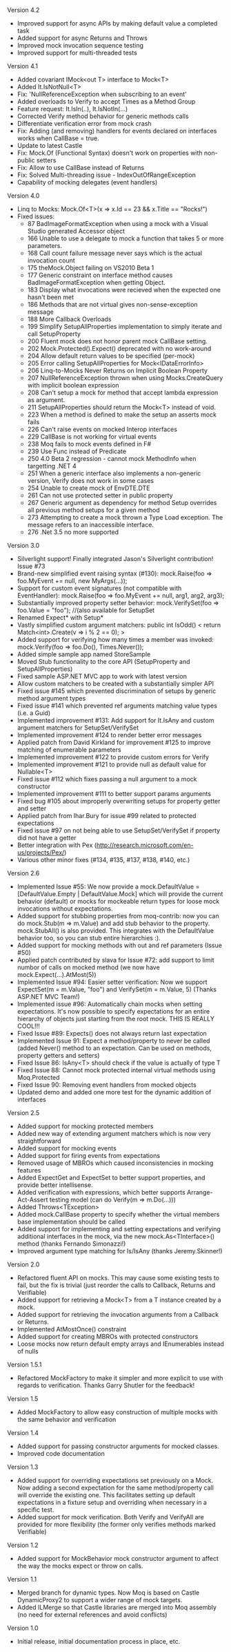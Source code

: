 Version 4.2
* Improved support for async APIs by making default value a completed task
* Added support for async Returns and Throws
* Improved mock invocation sequence testing
* Improved support for multi-threaded tests

Version 4.1
* Added covariant IMock&lt;out T&gt; interface to Mock&lt;T&gt;
* Added It.IsNotNull&lt;T&gt;
* Fix: 'NullReferenceException when subscribing to an event'
* Added overloads to Verify to accept Times as a Method Group
* Feature request: It.IsIn(..), It.IsNotIn(...)
* Corrected Verify method behavior for generic methods calls
* Differentiate verification error from mock crash
* Fix: Adding (and removing) handlers for events declared on interfaces works
when CallBase = true.
* Update to latest Castle
* Fix: Mock.Of (Functional Syntax) doesn't work on properties with non-public setters
* Fix: Allow to use CallBase instead of Returns
* Fix: Solved Multi-threading issue - IndexOutOfRangeException
* Capability of mocking delegates (event handlers)

Version 4.0
* Linq to Mocks: Mock.Of&lt;T&gt;(x =&gt; x.Id == 23 &amp;&amp; x.Title == "Rocks!")
* Fixed issues:
  *  87	BadImageFormatException when using a mock with a Visual Studio generated Accessor object
  *  166	Unable to use a delegate to mock a function that takes 5 or more parameters.
  *  168	Call count failure message never says which is the actual invocation count
  *  175	theMock.Object failing on VS2010 Beta 1
  *  177	Generic constraint on interface method causes BadImageFormatException when getting Object.
  *  183	Display what invocations were recieved when the expected one hasn't been met
  *  186	Methods that are not virtual gives non-sense-exception message
  *  188	More Callback Overloads
  *  199	Simplify SetupAllProperties implementation to simply iterate and call SetupProperty
  *  200	Fluent mock does not honor parent mock CallBase setting.
  *  202	Mock.Protected().Expect() deprecated with no work-around
  *  204	Allow default return values to be specified (per-mock)
  *  205	Error calling SetupAllProperties for Mock&lt;IDataErrorInfo&gt;
  *  206	Linq-to-Mocks Never Returns on Implicit Boolean Property
  *  207	NullReferenceException thrown when using Mocks.CreateQuery with implicit boolean expression
  *  208	Can't setup a mock for method that accept lambda expression as argument.
  *  211	SetupAllProperties should return the Mock&lt;T&gt; instead of void. 
  *  223	When a method is defined to make the setup an asserts mock fails
  *  226	Can't raise events on mocked Interop interfaces
  *  229	CallBase is not working for virtual events
  *  238	Moq fails to mock events defined in F# 
  *  239	Use Func instead of Predicate
  *  250	4.0 Beta 2 regression - cannot mock MethodInfo when targetting .NET 4
  *  251	When a generic interface also implements a non-generic version, Verify does not work in some cases
  *  254	Unable to create mock of EnvDTE.DTE
  *  261	Can not use protected setter in public property
  *  267	Generic argument as dependency for method Setup overrides all previous method setups for a given method
  *  273	Attempting to create a mock thrown a Type Load exception. The message refers to an inaccessible interface.
  *  276	.Net 3.5 no more supported

Version 3.0

* Silverlight support! Finally integrated Jason's Silverlight contribution! Issue #73
* Brand-new simplified event raising syntax (#130): mock.Raise(foo =&gt; foo.MyEvent += null, new MyArgs(...));
* Support for custom event signatures (not compatible with EventHandler): mock.Raise(foo =&gt; foo.MyEvent += null, arg1, arg2, arg3);
* Substantially improved property setter behavior: mock.VerifySet(foo =&gt; foo.Value = "foo");  //(also available for SetupSet
* Renamed Expect* with Setup*
* Vastly simplified custom argument matchers: public int IsOdd() &lt; return Match&lt;int&gt;.Create(v =&gt; i % 2 == 0); &gt;
* Added support for verifying how many times a member was invoked: mock.Verify(foo =&gt; foo.Do(), Times.Never());
* Added simple sample app named StoreSample
* Moved Stub functionality to the core API (SetupProperty and SetupAllProperties)
* Fixed sample ASP.NET MVC app to work with latest version
* Allow custom matchers to be created with a substantially simpler API
* Fixed issue #145 which prevented discrimination of setups by generic method argument types
* Fixed issue #141 which prevented ref arguments matching value types (i.e. a Guid)
* Implemented improvement #131: Add support for It.IsAny and custom argument matchers for SetupSet/VerifySet
* Implemented improvement #124 to render better error messages
* Applied patch from David Kirkland for improvement #125 to improve matching of enumerable parameters
* Implemented improvement #122 to provide custom errors for Verify
* Implemented improvement #121 to provide null as default value for Nullable&lt;T&gt;
* Fixed issue #112 which fixes passing a null argument to a mock constructor
* Implemented improvement #111 to better support params arguments
* Fixed bug #105 about improperly overwriting setups for property getter and setter
* Applied patch from Ihar.Bury for issue #99 related to protected expectations 
* Fixed issue #97 on not being able to use SetupSet/VerifySet if property did not have a getter
* Better integration with Pex (http://research.microsoft.com/en-us/projects/Pex/)
* Various other minor fixes (#134, #135, #137, #138, #140, etc.)
    

Version 2.6

* Implemented Issue #55: We now provide a mock.DefaultValue = [DefaultValue.Empty | DefaultValue.Mock] which will provide the current behavior (default) or mocks for mockeable return types for loose mock invocations without expectations.
* Added support for stubbing properties from moq-contrib: now you can do mock.Stub(m =&gt; m.Value) and add stub behavior to the property. mock.StubAll() is also provided. This integrates with the DefaultValue behavior too, so you can stub entire hierarchies :).
* Added support for mocking methods with out and ref parameters (Issue #50)
* Applied patch contributed by slava for Issue #72: add support to limit numbor of calls on mocked method (we now have mock.Expect(...).AtMost(5))
* Implemented Issue #94: Easier setter verification: Now we support ExpectSet(m = m.Value, "foo") and VerifySet(m = m.Value, 5) (Thanks ASP.NET MVC Team!)
* Implemented issue #96: Automatically chain mocks when setting expectations. It's now possible to specify expectations for an entire hierarchy of objects just starting from the root mock. THIS IS REALLY COOL!!!
* Fixed Issue #89: Expects() does not always return last expectation
* Implemented Issue 91: Expect a method/property to never be called (added Never() method to an expectation. Can be used on methods, property getters and setters)
* Fixed Issue 86: IsAny&lt;T&gt; should check if the value is actually of type T
* Fixed Issue 88: Cannot mock protected internal virtual methods using Moq.Protected
* Fixed Issue 90: Removing event handlers from mocked objects
* Updated demo and added one more test for the dynamic addition of interfaces

Version 2.5

* Added support for mocking protected members
* Added new way of extending argument matchers which is now very straightforward
* Added support for mocking events
* Added support for firing events from expectations
* Removed usage of MBROs which caused inconsistencies in mocking features
* Added ExpectGet and ExpectSet to better support properties, and provide better intellisense.
* Added verification with expressions, which better supports Arrange-Act-Assert testing model (can do Verify(m =&gt; m.Do(...)))
* Added Throws&lt;TException&gt;
* Added mock.CallBase property to specify whether the virtual members base implementation should be called
* Added support for implementing and setting expectations and verifying additional interfaces in the mock, via the new mock.As&lt;TInterface&gt;() method (thanks Fernando Simonazzi!)
* Improved argument type matching for Is/IsAny  (thanks Jeremy.Skinner!)


Version 2.0

* Refactored fluent API on mocks. This may cause some existing tests to fail, but the fix is trivial (just reorder the calls to Callback, Returns and Verifiable)
* Added support for retrieving a Mock&lt;T&gt; from a T instance created by a mock.
* Added support for retrieving the invocation arguments from a Callback or Returns.
* Implemented AtMostOnce() constraint 
* Added support for creating MBROs with protected constructors
* Loose mocks now return default empty arrays and IEnumerables instead of nulls


Version 1.5.1

* Refactored MockFactory to make it simpler and more explicit to use with regards to verification. Thanks Garry Shutler for the feedback! 

Version 1.5

* Added MockFactory to allow easy construction of multiple mocks with the same behavior and verification 

Version 1.4

* Added support for passing constructor arguments for mocked classes.
* Improved code documentation 

Version 1.3

 * Added support for overriding expectations set previously on a Mock. Now adding a second expectation for the same method/property call will override the existing one. This facilitates setting up default expectations in a fixture setup and overriding when necessary in a specific test.
 * Added support for mock verification. Both Verify and VerifyAll are provided for more flexibility (the former only verifies methods marked Verifiable) 

Version 1.2

* Added support for MockBehavior mock constructor argument to affect the way the mocks expect or throw on calls. 

Version 1.1

* Merged branch for dynamic types. Now Moq is based on Castle DynamicProxy2 to support a wider range of mock targets.
* Added ILMerge so that Castle libraries are merged into Moq assembly (no need for external references and avoid conflicts) 

Version 1.0

* Initial release, initial documentation process in place, etc. 
